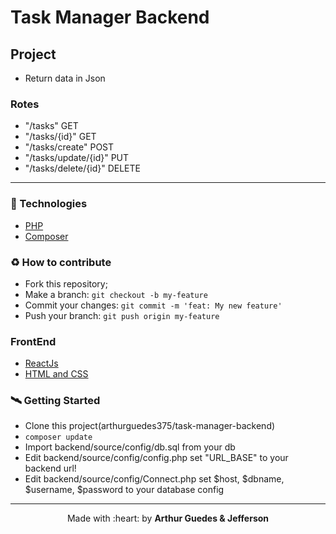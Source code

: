 # Task Manager Backend

## Project
- Return data in Json

### Rotes
- "/tasks" GET
- "/tasks/{id}" GET
- "/tasks/create" POST
- "/tasks/update/{id}" PUT
- "/tasks/delete/{id}" DELETE
---



### :rocket: Technologies
- [PHP](https://www.php.net/)
- [Composer](https://getcomposer.org/)

### :recycle: How to contribute

- Fork this repository;
- Make a branch: `git checkout -b my-feature`
- Commit your changes: `git commit -m 'feat: My new feature'`
- Push your branch: `git push origin my-feature`


### FrontEnd
- [ReactJs]()
- [HTML and CSS]()

### :artificial_satellite: Getting Started
- Clone this project(arthurguedes375/task-manager-backend)
- ``` composer update ```
- Import backend/source/config/db.sql from your db
- Edit backend/source/config/config.php set "URL_BASE" to your backend url!
- Edit backend/source/config/Connect.php set $host, $dbname, $username, $password to your database config



---
<p align="center">
  Made with :heart: by <strong>Arthur Guedes & Jefferson</strong>
</p>
